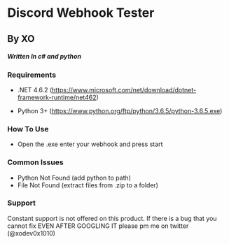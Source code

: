 # Discord Webhook Tester
## By XO 
##### Written In c# and python


### Requirements
- .NET 4.6.2 (https://www.microsoft.com/net/download/dotnet-framework-runtime/net462)

- Python 3+ (https://www.python.org/ftp/python/3.6.5/python-3.6.5.exe)

### How To Use
- Open the .exe enter your webhook and press start

### Common Issues
- Python Not Found (add python to path)
- File Not Found (extract files from .zip to a folder)

### Support
Constant support is not offered on this product. If there is a bug that you cannot fix EVEN AFTER GOOGLING IT please pm me on twitter (@xodev0x1010)
